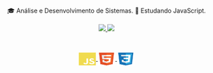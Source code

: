<div align="center">
🎓 Análise e Desenvolvimento de Sistemas. 🌱 Estudando JavaScript.
</div>
<br>

<div align="center">
  <a href="https://github.com/rfmoniq">
  <img height="150em" src="https://github-readme-stats.vercel.app/api?username=rfmoniq&show_icons=true&theme=dracula&include_all_commits=true&count_private=true"/>
  <img height="150em" src="https://github-readme-stats.vercel.app/api/top-langs/?username=rfmoniq&layout=compact&langs_count=7&theme=dracula"/>
</div>

##

<div align="center">
<div style="display: inline_block"><br>
  <img align="center" alt="Monique-Js" height="30" width="40" src="https://raw.githubusercontent.com/devicons/devicon/master/icons/javascript/javascript-plain.svg">
  <img align="center" alt="Monique-HTML" height="30" width="40" src="https://raw.githubusercontent.com/devicons/devicon/master/icons/html5/html5-original.svg">
  <img align="center" alt="Monique-CSS" height="30" width="40" src="https://raw.githubusercontent.com/devicons/devicon/master/icons/css3/css3-original.svg">
</div>
